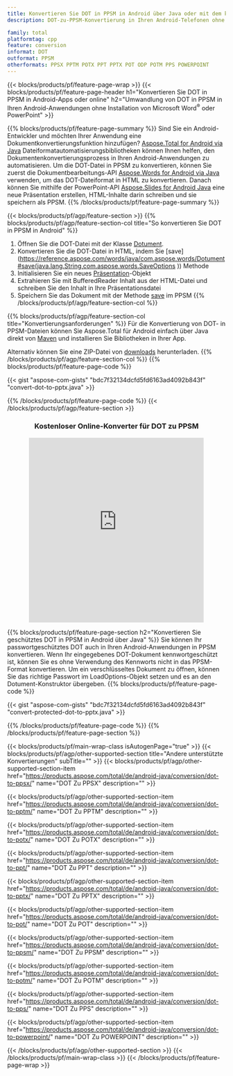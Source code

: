 ```yaml
---
title: Konvertieren Sie DOT in PPSM in Android über Java oder mit dem kostenlosen Online Converter
description: DOT-zu-PPSM-Konvertierung in Ihren Android-Telefonen ohne Verwendung von Microsoft Word of PowerPoint oder online. Testen Sie schnell den kostenlosen CSV-zu-DOC-Online-Konverter, bevor Sie den Code integrieren.

family: total
platformtag: cpp
feature: conversion
informat: DOT
outformat: PPSM
otherformats: PPSX PPTM POTX PPT PPTX POT ODP POTM PPS POWERPOINT
---
```

{{< blocks/products/pf/feature-page-wrap >}}
{{< blocks/products/pf/feature-page-header h1="Konvertieren Sie DOT in PPSM in Android-Apps oder online" h2="Umwandlung von DOT in PPSM in Ihren Android-Anwendungen ohne Installation von Microsoft Word<sup>&reg;</sup> oder PowerPoint" >}}

{{% blocks/products/pf/feature-page-summary %}}
Sind Sie ein Android-Entwickler und möchten Ihrer Anwendung eine Dokumentkonvertierungsfunktion hinzufügen? [Aspose.Total for Android via Java](https://products.aspose.com/total/android-java/) Dateiformatautomatisierungsbibliotheken können Ihnen helfen, den Dokumentenkonvertierungsprozess in Ihren Android-Anwendungen zu automatisieren. Um die DOT-Datei in PPSM zu konvertieren, können Sie zuerst die Dokumentbearbeitungs-API [Aspose.Words for Android via Java](https://products.aspose.com/words/android-java/) verwenden, um das DOT-Dateiformat in HTML zu konvertieren. Danach können Sie mithilfe der PowerPoint-API [Aspose.Slides for Android Java](https://products.aspose.com/slides/android-java/) eine neue Präsentation erstellen, HTML-Inhalte darin schreiben und sie speichern als PPSM. 
{{% /blocks/products/pf/feature-page-summary  %}}

{{< blocks/products/pf/agp/feature-section >}}
{{% blocks/products/pf/agp/feature-section-col title="So konvertieren Sie DOT in PPSM in Android" %}}
1. Öffnen Sie die DOT-Datei mit der Klasse [Dotument](https://reference.aspose.com/words/java/com.aspose.words/Dotument).
2. Konvertieren Sie die DOT-Datei in HTML, indem Sie [save](https://reference.aspose.com/words/java/com.aspose.words/Dotument#save(java.lang.String,com.aspose.words.SaveOptions )) Methode
3. Initialisieren Sie ein neues [Präsentation](https://reference.aspose.com/slides/java/com.aspose.slides/Presentation)-Objekt
5. Extrahieren Sie mit BufferedReader Inhalt aus der HTML-Datei und schreiben Sie den Inhalt in Ihre Präsentationsdatei
6. Speichern Sie das Dokument mit der Methode [save](https://reference.aspose.com/slides/java/com.aspose.slides/Presentation#save-java.io.OutputStream-int-) im PPSM
{{% /blocks/products/pf/agp/feature-section-col %}}

{{% blocks/products/pf/agp/feature-section-col title="Konvertierungsanforderungen" %}}
Für die Konvertierung von DOT- in PPSM-Dateien können Sie Aspose.Total für Android einfach über Java direkt von [Maven](https://releases.aspose.com/total/java/) und installieren Sie Bibliotheken in Ihrer App.

Alternativ können Sie eine ZIP-Datei von [downloads](https://releases.aspose.comtotal/androidjava) herunterladen.
{{% /blocks/products/pf/agp/feature-section-col %}}
{{% blocks/products/pf/feature-page-code %}}

{{< gist "aspose-com-gists" "bdc7f32134dcfd5fd6163ad4092b843f" "convert-dot-to-pptx.java" >}}



{{% /blocks/products/pf/feature-page-code %}}
{{< /blocks/products/pf/agp/feature-section >}}
<div class="container-fluid agp-content bg-white aboutfile box-1 vh100 section nopbtm">
<div class=container>
<div class=row>
<div class="demobox tc col-md-12 padding-0" align="center">

<h3>Kostenloser Online-Konverter für DOT zu PPSM</h3>

<iframe style="border: none; height: 426px;" scrolling="no" src="https://total-conversion-app-65z5r2lp.qa.k8s.dynabic.com/?to=ppsm&from=dot" id="child-iframe" width="80%"></iframe>

</div></div>
</div></div>

{{% blocks/products/pf/feature-page-section  h2="Konvertieren Sie geschütztes DOT in PPSM in Android über Java" %}}
Sie können Ihr passwortgeschütztes DOT auch in Ihren Android-Anwendungen in PPSM konvertieren. Wenn Ihr eingegebenes DOT-Dokument kennwortgeschützt ist, können Sie es ohne Verwendung des Kennworts nicht in das PPSM-Format konvertieren. Um ein verschlüsseltes Dokument zu öffnen, können Sie das richtige Passwort im LoadOptions-Objekt setzen und es an den Dotument-Konstruktor übergeben.
{{% blocks/products/pf/feature-page-code %}}

{{< gist "aspose-com-gists" "bdc7f32134dcfd5fd6163ad4092b843f" "convert-protected-dot-to-pptx.java" >}}

{{% /blocks/products/pf/feature-page-code  %}}
{{% /blocks/products/pf/feature-page-section %}}

{{< blocks/products/pf/main-wrap-class isAutogenPage="true" >}}
{{< blocks/products/pf/agp/other-supported-section title="Andere unterstützte Konvertierungen" subTitle="" >}}
{{< blocks/products/pf/agp/other-supported-section-item href="https://products.aspose.com/total/de/android-java/conversion/dot-to-ppsx/" name="DOT Zu PPSX" description="" >}}

{{< blocks/products/pf/agp/other-supported-section-item href="https://products.aspose.com/total/de/android-java/conversion/dot-to-pptm/" name="DOT Zu PPTM" description="" >}}

{{< blocks/products/pf/agp/other-supported-section-item href="https://products.aspose.com/total/de/android-java/conversion/dot-to-potx/" name="DOT Zu POTX" description="" >}}

{{< blocks/products/pf/agp/other-supported-section-item href="https://products.aspose.com/total/de/android-java/conversion/dot-to-ppt/" name="DOT Zu PPT" description="" >}}

{{< blocks/products/pf/agp/other-supported-section-item href="https://products.aspose.com/total/de/android-java/conversion/dot-to-pptx/" name="DOT Zu PPTX" description="" >}}

{{< blocks/products/pf/agp/other-supported-section-item href="https://products.aspose.com/total/de/android-java/conversion/dot-to-pot/" name="DOT Zu POT" description="" >}}

{{< blocks/products/pf/agp/other-supported-section-item href="https://products.aspose.com/total/de/android-java/conversion/dot-to-ppsm/" name="DOT Zu PPSM" description="" >}}

{{< blocks/products/pf/agp/other-supported-section-item href="https://products.aspose.com/total/de/android-java/conversion/dot-to-potm/" name="DOT Zu POTM" description="" >}}

{{< blocks/products/pf/agp/other-supported-section-item href="https://products.aspose.com/total/de/android-java/conversion/dot-to-pps/" name="DOT Zu PPS" description="" >}}

{{< blocks/products/pf/agp/other-supported-section-item href="https://products.aspose.com/total/de/android-java/conversion/dot-to-powerpoint/" name="DOT Zu POWERPOINT" description="" >}}


{{< /blocks/products/pf/agp/other-supported-section >}}
{{< /blocks/products/pf/main-wrap-class >}}
{{< /blocks/products/pf/feature-page-wrap >}}